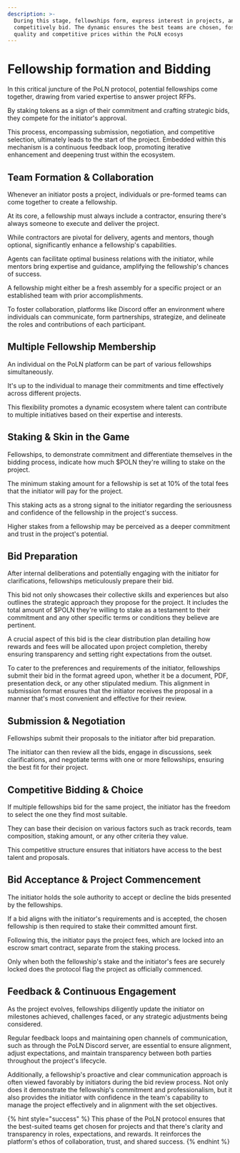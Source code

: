 ```yaml
---
description: >-
  During this stage, fellowships form, express interest in projects, and
  competitively bid. The dynamic ensures the best teams are chosen, fostering
  quality and competitive prices within the PoLN ecosys
---
```


# Fellowship formation and Bidding

In this critical juncture of the PoLN protocol, potential fellowships come together, drawing from varied expertise to answer project RFPs.

By staking tokens as a sign of their commitment and crafting strategic bids, they compete for the initiator's approval.

This process, encompassing submission, negotiation, and competitive selection, ultimately leads to the start of the project. Embedded within this mechanism is a continuous feedback loop, promoting iterative enhancement and deepening trust within the ecosystem.

## Team Formation & Collaboration

Whenever an initiator posts a project, individuals or pre-formed teams can come together to create a fellowship.

At its core, a fellowship must always include a contractor, ensuring there's always someone to execute and deliver the project.

While contractors are pivotal for delivery, agents and mentors, though optional, significantly enhance a fellowship's capabilities.

Agents can facilitate optimal business relations with the initiator, while mentors bring expertise and guidance, amplifying the fellowship's chances of success.

A fellowship might either be a fresh assembly for a specific project or an established team with prior accomplishments.

To foster collaboration, platforms like Discord offer an environment where individuals can communicate, form partnerships, strategize, and delineate the roles and contributions of each participant.

## Multiple Fellowship Membership

An individual on the PoLN platform can be part of various fellowships simultaneously.

It's up to the individual to manage their commitments and time effectively across different projects.

This flexibility promotes a dynamic ecosystem where talent can contribute to multiple initiatives based on their expertise and interests.

## Staking & Skin in the Game

Fellowships, to demonstrate commitment and differentiate themselves in the bidding process, indicate how much $POLN they're willing to stake on the project.

The minimum staking amount for a fellowship is set at 10% of the total fees that the initiator will pay for the project.

This staking acts as a strong signal to the initiator regarding the seriousness and confidence of the fellowship in the project's success.

Higher stakes from a fellowship may be perceived as a deeper commitment and trust in the project's potential.

## Bid Preparation

After internal deliberations and potentially engaging with the initiator for clarifications, fellowships meticulously prepare their bid.

This bid not only showcases their collective skills and experiences but also outlines the strategic approach they propose for the project. It includes the total amount of $POLN they're willing to stake as a testament to their commitment and any other specific terms or conditions they believe are pertinent.

A crucial aspect of this bid is the clear distribution plan detailing how rewards and fees will be allocated upon project completion, thereby ensuring transparency and setting right expectations from the outset.

To cater to the preferences and requirements of the initiator, fellowships submit their bid in the format agreed upon, whether it be a document, PDF, presentation deck, or any other stipulated medium. This alignment in submission format ensures that the initiator receives the proposal in a manner that's most convenient and effective for their review.

## Submission & Negotiation

Fellowships submit their proposals to the initiator after bid preparation.

The initiator can then review all the bids, engage in discussions, seek clarifications, and negotiate terms with one or more fellowships, ensuring the best fit for their project.

## Competitive Bidding & Choice

If multiple fellowships bid for the same project, the initiator has the freedom to select the one they find most suitable.

They can base their decision on various factors such as track records, team composition, staking amount, or any other criteria they value.

This competitive structure ensures that initiators have access to the best talent and proposals.

## Bid Acceptance & Project Commencement

The initiator holds the sole authority to accept or decline the bids presented by the fellowships.

If a bid aligns with the initiator's requirements and is accepted, the chosen fellowship is then required to stake their committed amount first.

Following this, the initiator pays the project fees, which are locked into an escrow smart contract, separate from the staking process.

Only when both the fellowship's stake and the initiator's fees are securely locked does the protocol flag the project as officially commenced.

## Feedback & Continuous Engagement

As the project evolves, fellowships diligently update the initiator on milestones achieved, challenges faced, or any strategic adjustments being considered.

Regular feedback loops and maintaining open channels of communication, such as through the PoLN Discord server, are essential to ensure alignment, adjust expectations, and maintain transparency between both parties throughout the project's lifecycle.

Additionally, a fellowship's proactive and clear communication approach is often viewed favorably by initiators during the bid review process. Not only does it demonstrate the fellowship's commitment and professionalism, but it also provides the initiator with confidence in the team's capability to manage the project effectively and in alignment with the set objectives.

{% hint style="success" %}
This phase of the PoLN protocol ensures that the best-suited teams get chosen for projects and that there's clarity and transparency in roles, expectations, and rewards. It reinforces the platform's ethos of collaboration, trust, and shared success.
{% endhint %}
